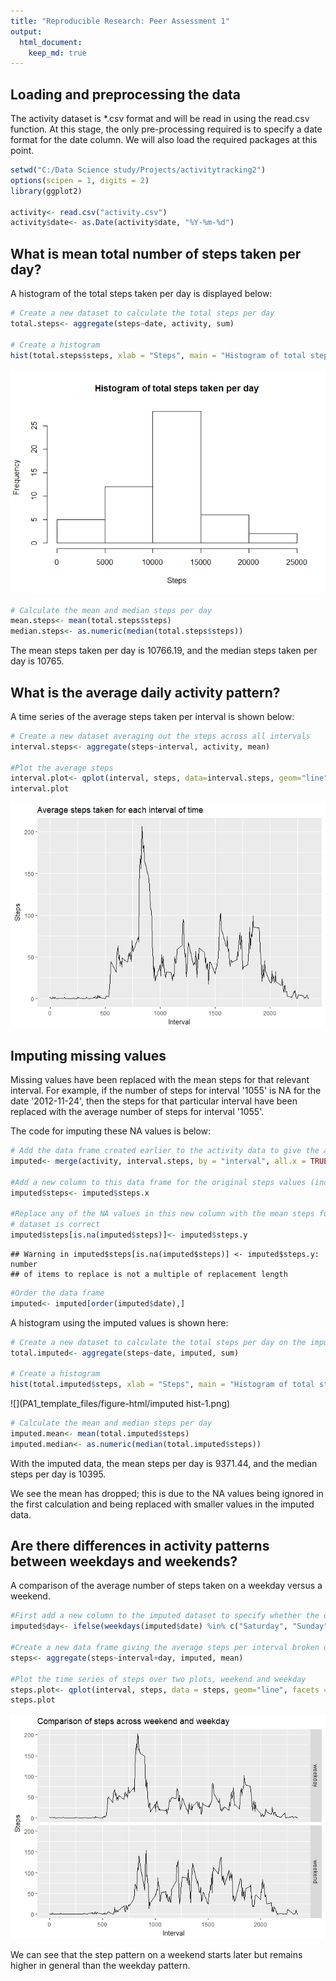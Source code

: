 ```yaml
---
title: "Reproducible Research: Peer Assessment 1"
output: 
  html_document:
    keep_md: true
---
```



## Loading and preprocessing the data

The activity dataset is *.csv format and will be read in using the read.csv function.
At this stage, the only pre-processing required is to specify a date format for the date column.
We will also load the required packages at this point.


```r
setwd("C:/Data Science study/Projects/activitytracking2")
options(scipen = 1, digits = 2)
library(ggplot2)

activity<- read.csv("activity.csv")
activity$date<- as.Date(activity$date, "%Y-%m-%d")
```


## What is mean total number of steps taken per day?

A histogram of the total steps taken per day is displayed below:


```r
# Create a new dataset to calculate the total steps per day
total.steps<- aggregate(steps~date, activity, sum)

# Create a histogram
hist(total.steps$steps, xlab = "Steps", main = "Histogram of total steps taken per day")
```

![](PA1_template_files/figure-html/hist-1.png)<!-- -->

```r
# Calculate the mean and median steps per day
mean.steps<- mean(total.steps$steps)
median.steps<- as.numeric(median(total.steps$steps))
```

The mean steps taken per day is 10766.19, and the median steps taken per day is 10765.

## What is the average daily activity pattern?

A time series of the average steps taken per interval is shown below:


```r
# Create a new dataset averaging out the steps across all intervals
interval.steps<- aggregate(steps~interval, activity, mean)

#Plot the average steps
interval.plot<- qplot(interval, steps, data=interval.steps, geom="line") + labs(x="Interval", y="Steps", title="Average steps taken for each interval of time")
interval.plot
```

![](PA1_template_files/figure-html/time-1.png)<!-- -->


## Imputing missing values
Missing values have been replaced with the mean steps for that relevant interval. For example, if the number of steps for interval '1055' is NA for the date '2012-11-24', then the steps for that particular interval have been replaced with the average number of steps for interval '1055'. 

The code for imputing these NA values is below:


```r
# Add the data frame created earlier to the activity data to give the average number of steps for each interval
imputed<- merge(activity, interval.steps, by = "interval", all.x = TRUE)

#Add a new column to this data frame for the original steps values (including NA values)
imputed$steps<- imputed$steps.x

#Replace any of the NA values in this new column with the mean steps for that interval. Note, a warning will be given however the resulting
# dataset is correct
imputed$steps[is.na(imputed$steps)]<- imputed$steps.y
```

```
## Warning in imputed$steps[is.na(imputed$steps)] <- imputed$steps.y: number
## of items to replace is not a multiple of replacement length
```

```r
#Order the data frame
imputed<- imputed[order(imputed$date),]
```

A histogram using the imputed values is shown here:


```r
# Create a new dataset to calculate the total steps per day on the imputed data
total.imputed<- aggregate(steps~date, imputed, sum)

# Create a histogram
hist(total.imputed$steps, xlab = "Steps", main = "Histogram of total steps taken per day (imputed)")
```

![](PA1_template_files/figure-html/imputed hist-1.png)<!-- -->

```r
# Calculate the mean and median steps per day
imputed.mean<- mean(total.imputed$steps)
imputed.median<- as.numeric(median(total.imputed$steps))
```

With the imputed data, the mean steps per day is 9371.44, and the median steps per day is 10395. 

We see the mean has dropped; this is due to the NA values being ignored in the first calculation and being replaced with smaller values in the imputed data.

## Are there differences in activity patterns between weekdays and weekends?

A comparison of the average number of steps taken on a weekday versus a weekend.


```r
#First add a new column to the imputed dataset to specify whether the day is a weekday or weekend.
imputed$day<- ifelse(weekdays(imputed$date) %in% c("Saturday", "Sunday"), "weekend", "weekday")

#Create a new data frame giving the average steps per interval broken down by weekday/weekend
steps<- aggregate(steps~interval+day, imputed, mean)

#Plot the time series of steps over two plots, weekend and weekday
steps.plot<- qplot(interval, steps, data = steps, geom="line", facets = day~.) + labs(x = "Interval", y="Steps", title = "Comparison of steps across weekend and weekday")
steps.plot
```

![](PA1_template_files/figure-html/weekday-1.png)<!-- -->

We can see that the step pattern on a weekend starts later but remains higher in general than the weekday pattern.

